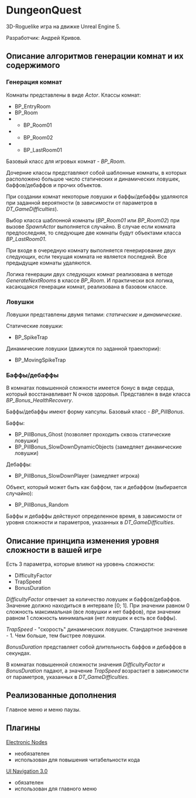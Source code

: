# DungeonQuest

3D-Roguelike игра на движке Unreal Engine 5.

Разработчик: Андрей Кривов.

## Описание алгоритмов генерации комнат и их содержимого

### Генерация комнат

Комнаты представлены в виде *Actor*.
Классы комнат:
- BP_EntryRoom
- BP_Room
- - BP_Room01
- - BP_Room02
- - BP_LastRoom01

Базовый класс для игровых комнат - *BP_Room*.

Дочерние классы представляют собой шаблонные комнаты, в которых расположено большое число статических и динамических ловушек, баффов/дебаффов и прочих объектов.

При создании комнат некоторые ловушки и баффы/дебаффы удаляются при заданной вероятности (в зависимости от параметров в *DT_GameDifficulties*).

Выбор класса шаблонной комнаты (*BP_Room01* или *BP_Room02*) при вызове *SpawnActor* выполняется случайно. В случае если комната предпоследняя, то следующие две комнаты будут объектами класса *BP_LastRoom01*.

При входе в очередную комнату выполняется генерирование двух следующих, если текущая комната не является последней. Все предыдущие комнаты удаляются.

Логика генерации двух следующих комнат реализована в методе *GenerateNextRooms* в классе *BP_Room*. И практически вся логика, касающаяся генерации комнат, реализована в базовом классе.

### Ловушки

Ловушки представлены двумя типами: *статические* и *динамические*.

Статические ловушки:
- BP_SpikeTrap

Динамические ловушки (движутся по заданной траектории):
- BP_MovingSpikeTrap

### Баффы/дебаффы

В комнатах повышенной сложности имеется бонус в виде сердца, который восстанавливает N очков здоровья. Представлен в виде класса *BP_Bonus_HealthRecovery*.

Баффы/дебаффы имеют форму капсулы. Базовый класс - *BP_PillBonus*.

Баффы:
- BP_PillBonus_Ghost (позволяет проходить сквозь статические ловушки)
- BP_PillBonus_SlowDownDynamicObjects (замедляет динамические ловушки)

Дебаффы:
- BP_PillBonus_SlowDownPlayer (замедляет игрока)

Объект, который может быть как баффом, так и дебаффом (выбирается случайно):
- BP_PillBonus_Random

Баффы и дебаффы действуют определенное время, в зависимости от уровня сложности и параметров, указанных в *DT_GameDifficulties*.

## Описание принципа изменения уровня сложности в вашей игре

Есть 3 параметра, которые влияют на уровень сложности:
- DifficultyFactor
- TrapSpeed
- BonusDuration

*DifficultyFactor* отвечает за количество ловушек и баффов/дебаффов. Значение должно находиться в интервале [0; 1]. При значении равном 0 сложность максимальная (все ловушки и нет баффов), при значении равном 1 сложность минимальная (нет ловушек и есть все баффы).

*TrapSpeed* - "скорость" динамических ловушек. Стандартное значение - 1. Чем больше, тем быстрее ловушки.

*BonusDuration* представляет собой длительность баффов и дебаффов в секундах.

В комнатах повышенной сложности значения *DifficultyFactor* и *BonusDuration* падают, а значение *TrapSpeed* возрастает в зависимости от параметров, указанных в *DT_GameDifficulties*.

## Реализованные дополнения

Главное меню и меню паузы.

## Плагины

[Electronic Nodes](https://www.unrealengine.com/marketplace/en-US/product/electronic-nodes)
- необязателен
- использован для повышения читабельности кода

[UI Navigation 3.0](https://www.unrealengine.com/marketplace/en-US/product/ui-navigation-3)
- обязателен
- использован для главного меню
